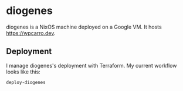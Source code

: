 # diogenes

diogenes is a NixOS machine deployed on a Google VM. It hosts
https://wpcarro.dev.

## Deployment

I manage diogenes's deployment with Terraform. My current workflow looks like
this:

```shell
deploy-diogenes
```
